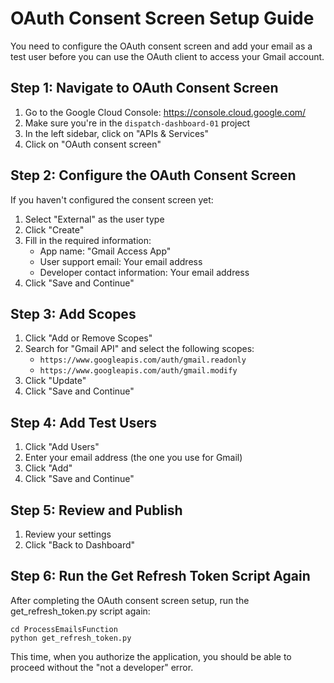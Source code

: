 # OAuth Consent Screen Setup Guide

You need to configure the OAuth consent screen and add your email as a test user before you can use the OAuth client to access your Gmail account.

## Step 1: Navigate to OAuth Consent Screen

1. Go to the Google Cloud Console: https://console.cloud.google.com/
2. Make sure you're in the `dispatch-dashboard-01` project
3. In the left sidebar, click on "APIs & Services"
4. Click on "OAuth consent screen"

## Step 2: Configure the OAuth Consent Screen

If you haven't configured the consent screen yet:

1. Select "External" as the user type
2. Click "Create"
3. Fill in the required information:
   - App name: "Gmail Access App"
   - User support email: Your email address
   - Developer contact information: Your email address
4. Click "Save and Continue"

## Step 3: Add Scopes

1. Click "Add or Remove Scopes"
2. Search for "Gmail API" and select the following scopes:
   - `https://www.googleapis.com/auth/gmail.readonly`
   - `https://www.googleapis.com/auth/gmail.modify`
3. Click "Update"
4. Click "Save and Continue"

## Step 4: Add Test Users

1. Click "Add Users"
2. Enter your email address (the one you use for Gmail)
3. Click "Add"
4. Click "Save and Continue"

## Step 5: Review and Publish

1. Review your settings
2. Click "Back to Dashboard"

## Step 6: Run the Get Refresh Token Script Again

After completing the OAuth consent screen setup, run the get_refresh_token.py script again:

```
cd ProcessEmailsFunction
python get_refresh_token.py
```

This time, when you authorize the application, you should be able to proceed without the "not a developer" error.
